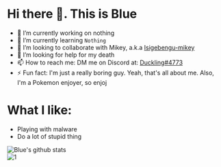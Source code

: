 # Hi there 👋. This is Blue

<!--
**Jimmy-Blue/Jimmy-Blue** is a ✨ _special_ ✨ repository because its `README.md` (this file) appears on your GitHub profile.
-->

- 🔭 I’m currently working on nothing
- 🌱 I’m currently learning `Nothing`
- 👯 I’m looking to collaborate with Mikey, a.k.a [Isigebengu-mikey](https://github.com/isigebengu-mikey)
- 🤔 I’m looking for help for my death
- 📫 How to reach me: DM me on Discord at: [Duckling#4773](https://discord.com/channels/738937306224001157)
- ⚡ Fun fact: I'm just a really boring guy. Yeah, that's all about me. Also, I'm a Pokemon enjoyer, so enjoj

# What I like:
- Playing with malware
- Do a lot of stupid thing

![Blue's github stats](https://github-readme-stats.vercel.app/api?username=Jimmy-Blue&count_private=true&theme=dark&show_icons=true)\
![1](https://github-readme-stats.vercel.app/api/top-langs/?username=Jimmy-Blue&count_private=true&theme=dark)
